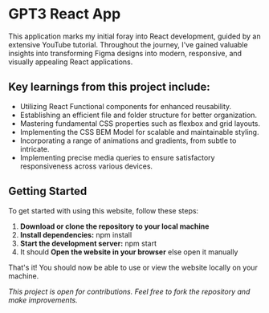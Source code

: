# GPT3 React App

This application marks my initial foray into React development, guided by an extensive YouTube tutorial. Throughout the journey, I've gained valuable insights into transforming Figma designs into modern, responsive, and visually appealing React applications.

## Key learnings from this project include:

- Utilizing React Functional components for enhanced reusability.
- Establishing an efficient file and folder structure for better organization.
- Mastering fundamental CSS properties such as flexbox and grid layouts.
- Implementing the CSS BEM Model for scalable and maintainable styling.
- Incorporating a range of animations and gradients, from subtle to intricate.
- Implementing precise media queries to ensure satisfactory responsiveness across various devices.

## Getting Started
To get started with using this website, follow these steps:
1. **Download or clone the repository to your local machine**
2. **Install dependencies:** npm install
3. **Start the development server:** npm start
4. It should **Open the website in your browser** else open it manually


That's it! You should now be able to use or view the website locally on your machine. 

*This project is open for contributions. Feel free to fork the repository and make improvements.*
